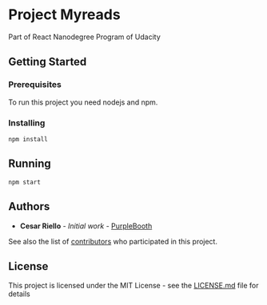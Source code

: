 # Project Myreads

Part of React Nanodegree Program of Udacity

## Getting Started

### Prerequisites
To run this project you need nodejs and npm.

### Installing

```
npm install
```

## Running

```
npm start
```

## Authors

* **Cesar Riello** - *Initial work* - [PurpleBooth](https://github.com/PurpleBooth)

See also the list of [contributors](https://github.com/your/project/contributors) who participated in this project.

## License

This project is licensed under the MIT License - see the [LICENSE.md](LICENSE.md) file for details
